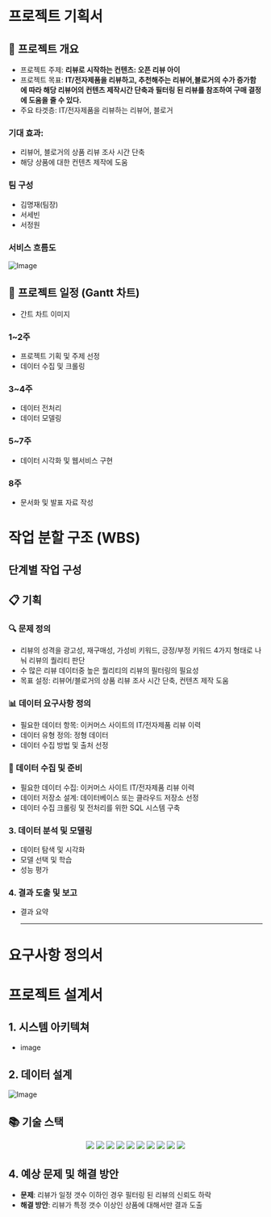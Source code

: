 # 프로젝트 기획서

## 📌 프로젝트 개요
- 프로젝트 주제: **리뷰로 시작하는 컨텐츠: 오픈 리뷰 아이**
- 프로젝트 목표: **IT/전자제품을 리뷰하고, 추천해주는 리뷰어,블로거의 수가 증가함에 따라 해당 리뷰어의 컨텐츠 제작시간 단축과 필터링 된 리뷰를 참조하여 구매 결정에 도움을 줄 수 있다.**
- 주요 타겟층: IT/전자제품을 리뷰하는 리뷰어, 블로거

### 기대 효과:
- 리뷰어, 블로거의 상품 리뷰 조사 시간 단축
- 해당 상품에 대한 컨텐츠 제작에 도움

### 팀 구성
- 김명재(팀장)
- 서세빈
- 서정원

### 서비스 흐름도
![Image](https://github.com/user-attachments/assets/5755e2b9-bee2-43b3-bd83-455866f837a2)

## 📖 프로젝트 일정 (Gantt 차트)
- 간트 차트 이미지

### 1~2주
- 프로젝트 기획 및 주제 선정
- 데이터 수집 및 크롤링

### 3~4주
- 데이터 전처리
- 데이터 모델링

### 5~7주
- 데이터 시각화 및 웹서비스 구현

### 8주
- 문서화 및 발표 자료 작성

# 작업 분할 구조 (WBS)

## 단계별 작업 구성

## 📋 기획 
### 🔍 문제 정의
- 리뷰의 성격을 광고성, 재구매성, 가성비 키워드, 긍정/부정 키워드 4가지 형태로 나눠 리뷰의 퀄리티 판단
- 수 많은 리뷰 데이터중 높은 퀄리티의 리뷰의 필터링의 필요성
- 목표 설정: 리뷰어/블로거의 상품 리뷰 조사 시간 단축, 컨텐츠 제작 도움

### 📊 데이터 요구사항 정의 
- 필요한 데이터 항목: 이커머스 사이트의 IT/전자제품 리뷰 이력
- 데이터 유형 정의: 정형 데이터
- 데이터 수집 방법 및 출처 선정

### 💾 데이터 수집 및 준비
- 필요한 데이터 수집: 이커머스 사이트 IT/전자제품 리뷰 이력
- 데이터 저장소 설계: 데이터베이스 또는 클라우드 저장소 선정
- 데이터 수집 크롤링 및 전처리를 위한 SQL 시스템 구축

### 3. 데이터 분석 및 모델링
- 데이터 탐색 및 시각화
- 모델 선택 및 학습
- 성능 평가

### 4. 결과 도출 및 보고
- 결과 요약

  ------------------------------

# 요구사항 정의서

# 프로젝트 설계서

## 1. 시스템 아키텍쳐
- image

## 2. 데이터 설계
![Image](https://github.com/user-attachments/assets/52543e0e-e6e6-45f8-b014-92a1dcf8bbe0)
<!-- - **데이터 흐름**: 데이터 -> 전처리 -> 분석 -> 결과
- **주요 데이터 속성**
    - 속성 이름
    - 데이터 유형: 정량 -->

## 📚 기술 스택

<div align=center>
    <img src="https://img.shields.io/badge/python-3776AB?style=for-the-badge&logo=python&logoColor=black">
    <img src="https://img.shields.io/badge/mysql-4479A1?style=for-the-badge&logo=mysql&logoColor=black">
    <img src="https://img.shields.io/badge/flask-000000?style=for-the-badge&logo=flask&logoColor=white">
    <img src="https://img.shields.io/badge/github-181717?style=for-the-badge&logo=github&logoColor=white">
    <img src="https://img.shields.io/badge/openai-412991?style=for-the-badge&logo=openai&logoColor=black">
    <img src="https://img.shields.io/badge/amazon ec2-FF9900?style=for-the-badge&logo=amazon ec2&logoColor=black">
    <img src="https://img.shields.io/badge/amazon s3-569A31?style=for-the-badge&logo=amazon s3&logoColor=black">
    <img src="https://img.shields.io/badge/amazon rds-527FFF?style=for-the-badge&logo=amazon rds&logoColor=black">
    <img src="https://img.shields.io/badge/nginx-009639?style=for-the-badge&logo=nginx&logoColor=black">
    <img src="https://img.shields.io/badge/selenium-43B02A?style=for-the-badge&logo=selenium&logoColor=black">
</div>

## 4. 예상 문제 및 해결 방안
- **문제**: 리뷰가 일정 갯수 이하인 경우 필터링 된 리뷰의 신뢰도 하락
- **해결 방안**: 리뷰가 특정 갯수 이상인 상품에 대해서만 결과 도출